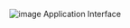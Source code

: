 ![image](https://github.com/user-attachments/assets/d18d3953-06cb-47aa-be45-017b4b6ed70f)
Application Interface
